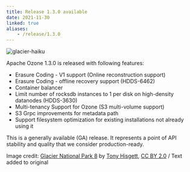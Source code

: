 ```yaml
---
title: Release 1.3.0 available
date: 2021-11-30
linked: true
aliases:
    - /release/1.3.0
---
```

<!---
  Licensed under the Apache License, Version 2.0 (the "License");
  you may not use this file except in compliance with the License.
  You may obtain a copy of the License at

   http://www.apache.org/licenses/LICENSE-2.0

  Unless required by applicable law or agreed to in writing, software
  distributed under the License is distributed on an "AS IS" BASIS,
  WITHOUT WARRANTIES OR CONDITIONS OF ANY KIND, either express or implied.
  See the License for the specific language governing permissions and
  limitations under the License. See accompanying LICENSE file.
-->

![glacier-haiku](releases/1.3.0.jpg)

Apache Ozone 1.3.0 is released with following features:

- Erasure Coding - V1 support (Online reconstruction support)
- Erasure Coding - offline recovery support (HDDS-6462)
- Container balancer
- Limit number of rocksdb instances to 1 per disk on high-density datanodes (HDDS-3630)
- Multi-tenancy Support for Ozone (S3 multi-volume support)
- S3 Grpc improvements for metadata path
- Support filesystem optimization for existing installations not already using it

This is a generally available (GA) release.
It represents a point of API stability and quality that we consider production-ready. 


Image credit: [Glacier National Park 8][image] by [Tony Hisgett][author], [CC BY 2.0][cc] / Text added to original

[image]: https://www.flickr.com/photos/hisgett/8051784706/
[author]: https://www.flickr.com/people/37804979@N00
[cc]: https://creativecommons.org/licenses/by/2.0/deed.en
